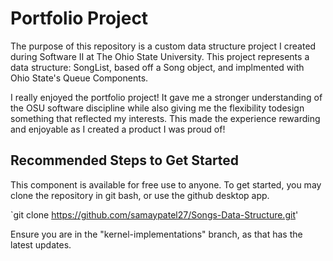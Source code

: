 # Portfolio Project

The purpose of this repository is a custom data structure project I created during Software II at The Ohio State University.
This project represents a data structure: SongList, based off a Song object, and implmented with Ohio State's Queue Components.

 I really enjoyed the portfolio project! It gave me a stronger understanding
 of the OSU software discipline while also giving me the flexibility todesign something that reflected my interests.
 This made the experience rewarding and enjoyable as I created a product I was proud of!

## Recommended Steps to Get Started

This component is available for free use to anyone. To get started, you may clone the repository in git bash, or use the github desktop app.

`git clone https://github.com/samaypatel27/Songs-Data-Structure.git'

Ensure you are in the "kernel-implementations" branch, as that has the latest updates.



